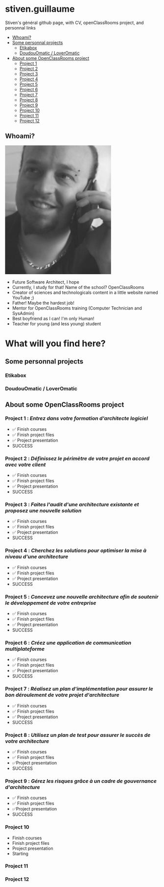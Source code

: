 # stiven.guillaume
Stiven's général github page, with CV, openClassRooms project, and personnal links

* [Whoami?](#Whoami)
* [Some personnal projects](#Somepersonnalprojects)
	* [Etikabox](#Etikabox)
	* [DoudouOmatic / LoverOmatic](#DoudouOmaticLoverOmatic)
* [About some OpenClassRooms project](#AboutsomeOpenClassRoomsproject)
	* [Project 1](#Project1)
	* [Project 2](#Project2)
	* [Project 3](#Project3)
	* [Project 4](#Project4)
	* [Project 5](#Project5)
	* [Project 6](#Project6)
	* [Project 7](#Project7)
	* [Project 8](#Project8)
	* [Project 9](#Project9)
	* [Project 10](#Project10)
	* [Project 11](#Project11)
	* [Project 12](#Project12)

## <a name='Whoami'>Whoami?

![](https://github.com/etcomment/stiven.guillaume/blob/main/PICTURES/moi1.jpg)

- Future Software Architect, I hope
- Currently, I study for that! Name of the school? OpenClassRooms
- Creator of sciences and technologicals content in a little website named YouTube ;)
- Father! Maybe the hardest job!
- Mentor for OpenClassRooms training (Computer Technician and SysAdmin)
- Best boyfriend as I can! I'm only Human!
- Teacher for young (and less young) student

# What will you find here?

## <a name='Somepersonnalprojects'>Some personnal projects

### <a name='Etikabox'>Etikabox

### <a name='DoudouOmaticLoverOmatic'>DoudouOmatic / LoverOmatic

## <a name='AboutsomeOpenClassRoomsproject'>About some OpenClassRooms project

### <a name='Project1'>Project 1 : *Entrez dans votre formation d'architecte logiciel*
- ✅ Finish courses
- ✅ Finish project files
- ✅ Project presentation 
- SUCCESS

### <a name='Project2'>Project 2 : *Définissez le périmètre de votre projet en accord avec votre client*
- ✅ Finish courses
- ✅ Finish project files
- ✅ Project presentation 
- SUCCESS
	
### <a name='Project3'>Project 3 : *Faites l'audit d'une architecture existante et proposez une nouvelle solution*
- ✅ Finish courses
- ✅ Finish project files
- ✅ Project presentation 
- SUCCESS
	
### <a name='Project4'>Project 4 : *Cherchez les solutions pour optimiser la mise à niveau d'une architecture*
- ✅ Finish courses
- ✅ Finish project files
- ✅ Project presentation 
- SUCCESS

### <a name='Project5'>Project 5 : *Concevez une nouvelle architecture afin de soutenir le développement de votre entreprise*
- ✅ Finish courses
- ✅ Finish project files
- ✅ Project presentation 
- SUCCESS
	
### <a name='Project6'>Project 6 : *Créez une application de communication multiplateforme*
- ✅ Finish courses
- ✅ Finish project files
- ✅ Project presentation 
- SUCCESS
	
### <a name='Project7'>Project 7 : *Réalisez un plan d'implémentation pour assurer le bon déroulement de votre projet d'architecture*
- ✅ Finish courses
- ✅ Finish project files
- ✅ Project presentation 
- SUCCESS
	
### <a name='Project8'>Project 8 : *Utilisez un plan de test pour assurer le succès de votre architecture*
- ✅ Finish courses
- ✅ Finish project files
- ✅Project presentation 
- SUCCESS
	
### <a name='Project9'>Project 9 : *Gérez les risques grâce à un cadre de gouvernance d'architecture*
- ✅ Finish courses
- ✅ Finish project files
- ✅Project presentation 
- SUCCESS
	
### <a name='Project10'>Project 10
- Finish courses
- Finish project files
- Project presentation 
- Starting
### <a name='Project11'>Project 11
### <a name='Project12'>Project 12
